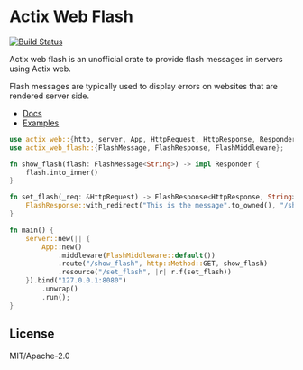 # Actix Web Flash
[![Build Status](https://travis-ci.org/hatzel/actix-web-flash.svg?branch=master)](https://travis-ci.org/hatzel/actix-web-flash)

Actix web flash is an unofficial crate to provide flash messages in servers using Actix web.

Flash messages are typically used to display errors on websites that are rendered server side.

* [Docs](https://docs.rs/actix-web-flash/0.1.0/actix-web-flash/)
* [Examples](examples/)

```rust
use actix_web::{http, server, App, HttpRequest, HttpResponse, Responder};
use actix_web_flash::{FlashMessage, FlashResponse, FlashMiddleware};

fn show_flash(flash: FlashMessage<String>) -> impl Responder {
    flash.into_inner()
}

fn set_flash(_req: &HttpRequest) -> FlashResponse<HttpResponse, String> {
    FlashResponse::with_redirect("This is the message".to_owned(), "/show_flash")
}

fn main() {
    server::new(|| {
        App::new()
            .middleware(FlashMiddleware::default())
            .route("/show_flash", http::Method::GET, show_flash)
            .resource("/set_flash", |r| r.f(set_flash))
    }).bind("127.0.0.1:8080")
        .unwrap()
        .run();
}
```

## License

MIT/Apache-2.0
